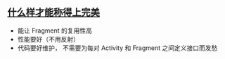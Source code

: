 ## [什么样才能称得上完美](http://www.jianshu.com/p/1b824e26105b)
- 能让 Fragment 的复用性高
- 性能要好（不用反射）
- 代码要好维护， 不需要为每对 Activity 和 Fragment 之间定义接口而发愁
